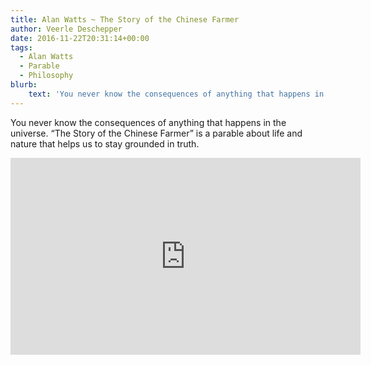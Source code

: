```yaml
---
title: Alan Watts ~ The Story of the Chinese Farmer
author: Veerle Deschepper
date: 2016-11-22T20:31:14+00:00
tags:
  - Alan Watts
  - Parable
  - Philosophy
blurb:
    text: 'You never know the consequences of anything that happens in the universe. “The Story of the Chinese Farmer” is a parable about life and nature that helps us to stay grounded in truth.'
---
```

You never know the consequences of anything that happens in the universe. “The Story of the Chinese Farmer” is a parable about life and nature that helps us to stay grounded in truth.

<iframe class="mx-auto" width="560" height="315" src="https://www.youtube.com/embed/byQrdnq7_H0" frameborder="0" allow="accelerometer; autoplay; clipboard-write; encrypted-media; gyroscope; picture-in-picture" allowfullscreen></iframe>
